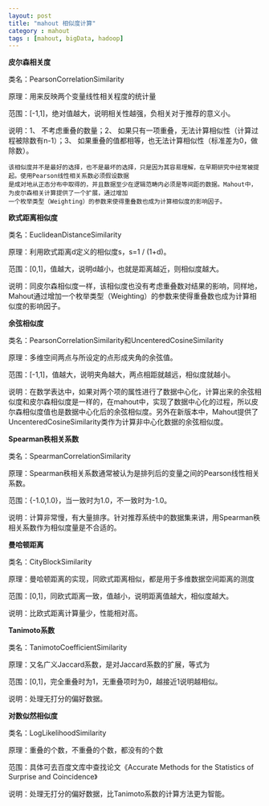 ```yaml
---
layout: post
title: "mahout 相似度计算"
category : mahout
tags : [mahout, bigData, hadoop]
---
```

**皮尔森相关度**

类名：PearsonCorrelationSimilarity

原理：用来反映两个变量线性相关程度的统计量

范围：[-1,1]，绝对值越大，说明相关性越强，负相关对于推荐的意义小。

说明：1、 不考虑重叠的数量；2、 如果只有一项重叠，无法计算相似性（计算过程被除数有n-1）；3、 如果重叠的值都相等，也无法计算相似性（标准差为0，做除数）。

    该相似度并不是最好的选择，也不是最坏的选择，只是因为其容易理解，在早期研究中经常被提起。使用Pearson线性相关系数必须假设数据
	是成对地从正态分布中取得的，并且数据至少在逻辑范畴内必须是等间距的数据。Mahout中，为皮尔森相关计算提供了一个扩展，通过增加
	一个枚举类型（Weighting）的参数来使得重叠数也成为计算相似度的影响因子。
**欧式距离相似度**

类名：EuclideanDistanceSimilarity

原理：利用欧式距离d定义的相似度s，s=1 / (1+d)。

范围：[0,1]，值越大，说明d越小，也就是距离越近，则相似度越大。

说明：同皮尔森相似度一样，该相似度也没有考虑重叠数对结果的影响，同样地，Mahout通过增加一个枚举类型（Weighting）的参数来使得重叠数也成为计算相似度的影响因子。

**余弦相似度**

类名：PearsonCorrelationSimilarity和UncenteredCosineSimilarity

原理：多维空间两点与所设定的点形成夹角的余弦值。

范围：[-1,1]，值越大，说明夹角越大，两点相距就越远，相似度就越小。

说明：在数学表达中，如果对两个项的属性进行了数据中心化，计算出来的余弦相似度和皮尔森相似度是一样的，在mahout中，实现了数据中心化的过程，所以皮尔森相似度值也是数据中心化后的余弦相似度。另外在新版本中，Mahout提供了UncenteredCosineSimilarity类作为计算非中心化数据的余弦相似度。

**Spearman秩相关系数**

类名：SpearmanCorrelationSimilarity

原理：Spearman秩相关系数通常被认为是排列后的变量之间的Pearson线性相关系数。

范围：{-1.0,1.0}，当一致时为1.0，不一致时为-1.0。

说明：计算非常慢，有大量排序。针对推荐系统中的数据集来讲，用Spearman秩相关系数作为相似度量是不合适的。

**曼哈顿距离**

类名：CityBlockSimilarity

原理：曼哈顿距离的实现，同欧式距离相似，都是用于多维数据空间距离的测度

范围：[0,1]，同欧式距离一致，值越小，说明距离值越大，相似度越大。

说明：比欧式距离计算量少，性能相对高。

**Tanimoto系数**

类名：TanimotoCoefficientSimilarity

原理：又名广义Jaccard系数，是对Jaccard系数的扩展，等式为

范围：[0,1]，完全重叠时为1，无重叠项时为0，越接近1说明越相似。

说明：处理无打分的偏好数据。

**对数似然相似度**

类名：LogLikelihoodSimilarity

原理：重叠的个数，不重叠的个数，都没有的个数

范围：具体可去百度文库中查找论文《Accurate Methods for the Statistics of Surprise and Coincidence》

说明：处理无打分的偏好数据，比Tanimoto系数的计算方法更为智能。